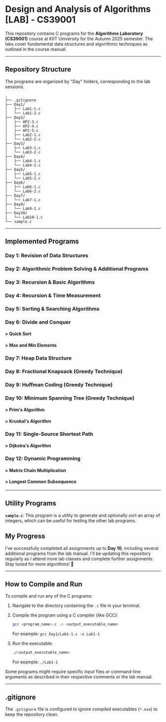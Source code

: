 # Design and Analysis of Algorithms [LAB] - CS39001

This repository contains C programs for the **Algorithms Laboratory (CS39001)** course at KIIT University for the Autumn 2025 semester. The labs cover fundamental data structures and algorithmic techniques as outlined in the course manual.

---

## Repository Structure

The programs are organized by "Day" folders, corresponding to the lab sessions.

```
.
├── .gitignore
├── Day1/
│   ├── Lab1-1.c
│   └── Lab1-2.c
├── Day2/
│   ├── AP2-3.c
│   ├── AP2-4.c
│   ├── AP2-5.c
│   ├── Lab2-1.c
│   └── Lab2-2.c
├── Day3/
│   ├── Lab3-1.c
│   └── Lab3-2.c
├── Day4/
│   ├── Lab4-1.c
│   └── Lab4-2.c
├── Day5/
│   ├── Lab5-1.c
│   └── Lab5-2.c
├── Day6/
│   ├── Lab6-1.c
│   └── Lab6-2.c
├── Day7/
│   └── Lab7-1.c
├── Day9/
│   └── Lab9-1.c
├── Day10/
│   └── Lab10-1.c
└── sample.c
```


---

## Implemented Programs

### Day 1: Revision of Data Structures
### Day 2: Algorithmic Problem Solving & Additional Programs
### Day 3: Recursion & Basic Algorithms
### Day 4: Recursion & Time Measurement
### Day 5: Sorting & Searching Algorithms
### Day 6: Divide and Conquer
####    > Quick Sort
####    > Max and Min Elements
### Day 7: Heap Data Structure
### Day 8: Fractional Knapsack (Greedy Technique)
### Day 9: Huffman Coding (Greedy Technique)
### Day 10: Minimum Spanning Tree (Greedy Technique)
#### > Prim's Algorithm
#### > Kruskal's Algorithm
### Day 11: Single-Source Shortest Path
#### > Dijkstra's Algorithm
### Day 12: Dynamic Programming
#### > Matrix Chain Multiplication
#### > Longest Common Subsequence
---

## Utility Programs

**`sample.c`**: This program is a utility to generate and optionally sort an array of integers, which can be useful for testing the other lab programs.

## My Progress

I've successfully completed all assignments up to **Day 10**, including several additional programs from the lab manual. I'll be updating this repository regularly as I attend more lab classes and complete further assignments. Stay tuned for more algorithms! 🚀

---

## How to Compile and Run

To compile and run any of the C programs:

1.  Navigate to the directory containing the `.c` file in your terminal.

2.  Compile the program using a C compiler (like GCC):

    ```bash
    gcc <program_name>.c -o <output_executable_name>
    ```

    For example: `gcc Day1/Lab1-1.c -o Lab1-1`

3.  Run the executable:

    ```bash
    ./<output_executable_name>
    ```

    For example: `./Lab1-1`

Some programs might require specific input files or command-line arguments as described in their respective comments or the lab manual.

---

## .gitignore

The `.gitignore` file is configured to ignore compiled executables (`*.exe`) to keep the repository clean.